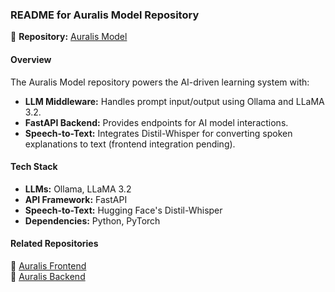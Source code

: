 
### **README for Auralis Model Repository**  
📌 **Repository:** [Auralis Model](https://github.com/NIVISH24/auralis-model)  

#### **Overview**  
The Auralis Model repository powers the AI-driven learning system with:  
- **LLM Middleware:** Handles prompt input/output using Ollama and LLaMA 3.2.  
- **FastAPI Backend:** Provides endpoints for AI model interactions.  
- **Speech-to-Text:** Integrates Distil-Whisper for converting spoken explanations to text (frontend integration pending).  

#### **Tech Stack**  
- **LLMs:** Ollama, LLaMA 3.2  
- **API Framework:** FastAPI  
- **Speech-to-Text:** Hugging Face's Distil-Whisper  
- **Dependencies:** Python, PyTorch  

#### **Related Repositories**  
🔗 [Auralis Frontend](https://github.com/NIVISH24/auralis-frontend)  
🔗 [Auralis Backend](https://github.com/NIVISH24/auralis-backend)  
